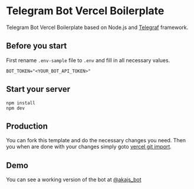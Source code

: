 # Telegram Bot Vercel Boilerplate

Telegram Bot Vercel Boilerplate based on Node.js and [Telegraf](https://github.com/telegraf/telegraf) framework.

## Before you start

First rename `.env-sample` file to `.env` and fill in all necessary values.

```
BOT_TOKEN="<YOUR_BOT_API_TOKEN>"
```

## Start your server

```
npm install
npm dev
```

## Production

You can fork this template and do the necessary changes you need. Then you when are done with your changes simply goto [vercel git import](https://vercel.com/import/git).

## Demo

You can see a working version of the bot at [@akajs_bot](https://t.me/yesmore_cc)

